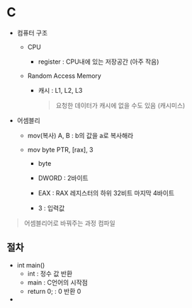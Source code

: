 # C

- 컴퓨터 구조
  - CPU
    - register : CPU내에 있는 저장공간 (아주 작음)
  
  - Random Access Memory
    - 캐시 : L1, L2, L3 
      > 요청한 데이터가 캐시에 없을 수도 있음 (캐시미스) 

- 어셈블리
  - mov(복사) A, B : b의 값을 a로 복사해라
  
  - mov byte PTR, [rax], 3
    - byte
    - DWORD : 2바이트
    
    - EAX : RAX 레지스터의 하위 32비트 마지막 4바이트

    - 3 : 입력값

> 어셈블리어로 바꿔주는 과정 컴파일

## 절차

- int main()
  - int : 정수 값 반환
  - main : C언어의 시작점
  - return 0; : 0 반환 0
- 